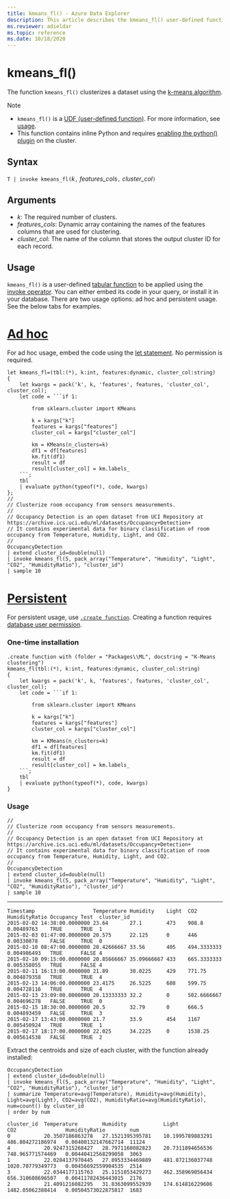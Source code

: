 ```yaml
---
title: kmeans_fl() - Azure Data Explorer
description: This article describes the kmeans_fl() user-defined function in Azure Data Explorer.
ms.reviewer: adieldar
ms.topic: reference
ms.date: 10/18/2020
---
```

# kmeans_fl()

The function `kmeans_fl()` clusterizes a dataset using the [k-means algorithm](https://en.wikipedia.org/wiki/K-means_clustering).

> [!NOTE]
> * `kmeans_fl()` is a [UDF (user-defined function)](../query/functions/user-defined-functions.md). For more information, see [usage](#usage).
> * This function contains inline Python and requires [enabling the python() plugin](../query/pythonplugin.md#enable-the-plugin) on the cluster.

## Syntax

`T | invoke kmeans_fl(`*k*`,` *features_cols*`,` *cluster_col*`)`

## Arguments

* *k*: The required number of clusters.
* *features_cols*: Dynamic array containing the names of the features columns that are used for clustering.
* *cluster_col*: The name of the column that stores the output cluster ID for each record.

## Usage

`kmeans_fl()` is a user-defined [tabular function](../query/functions/user-defined-functions.md#tabular-function) to be applied using the [invoke operator](../query/invokeoperator.md). You can either embed its code in your query, or install it in your database. There are two usage options: ad hoc and persistent usage. See the below tabs for examples.

# [Ad hoc](#tab/adhoc)

For ad hoc usage, embed the code using the [let statement](../query/letstatement.md). No permission is required.

<!-- csl: https://help.kusto.windows.net/Samples -->
~~~kusto
let kmeans_fl=(tbl:(*), k:int, features:dynamic, cluster_col:string)
{
    let kwargs = pack('k', k, 'features', features, 'cluster_col', cluster_col);
    let code = ```if 1:
        
        from sklearn.cluster import KMeans
        
        k = kargs["k"]
        features = kargs["features"]
        cluster_col = kargs["cluster_col"]
        
        km = KMeans(n_clusters=k)
        df1 = df[features]
        km.fit(df1)
        result = df
        result[cluster_col] = km.labels_
    ```;
    tbl
    | evaluate python(typeof(*), code, kwargs)
};
//
// Clusterize room occupancy from sensors measurements.
//
// Occupancy Detection is an open dataset from UCI Repository at https://archive.ics.uci.edu/ml/datasets/Occupancy+Detection+
// It contains experimental data for binary classification of room occupancy from Temperature, Humidity, Light, and CO2.
//
OccupancyDetection
| extend cluster_id=double(null)
| invoke kmeans_fl(5, pack_array("Temperature", "Humidity", "Light", "CO2", "HumidityRatio"), "cluster_id")
| sample 10
~~~

# [Persistent](#tab/persistent)

For persistent usage, use [`.create function`](../management/create-function.md). Creating a function requires [database user permission](../management/access-control/role-based-authorization.md).

### One-time installation

<!-- csl: https://help.kusto.windows.net/Samples -->
~~~kusto
.create function with (folder = "Packages\\ML", docstring = "K-Means clustering")
kmeans_fl(tbl:(*), k:int, features:dynamic, cluster_col:string)
{
    let kwargs = pack('k', k, 'features', features, 'cluster_col', cluster_col);
    let code = ```if 1:
        
        from sklearn.cluster import KMeans
        
        k = kargs["k"]
        features = kargs["features"]
        cluster_col = kargs["cluster_col"]
        
        km = KMeans(n_clusters=k)
        df1 = df[features]
        km.fit(df1)
        result = df
        result[cluster_col] = km.labels_
    ```;
    tbl
    | evaluate python(typeof(*), code, kwargs)
}
~~~

### Usage

<!-- csl: https://help.kusto.windows.net/Samples -->
```kusto
//
// Clusterize room occupancy from sensors measurements.
//
// Occupancy Detection is an open dataset from UCI Repository at https://archive.ics.uci.edu/ml/datasets/Occupancy+Detection+
// It contains experimental data for binary classification of room occupancy from Temperature, Humidity, Light, and CO2.
//
OccupancyDetection
| extend cluster_id=double(null)
| invoke kmeans_fl(5, pack_array("Temperature", "Humidity", "Light", "CO2", "HumidityRatio"), "cluster_id")
| sample 10
```

---

<!-- csl: https://help.kusto.windows.net/Samples -->
```kusto
Timestamp	                Temperature Humidity	Light  CO2         HumidityRatio Occupancy Test	 cluster_id
2015-02-02 14:38:00.0000000	23.64       27.1        473    908.8       0.00489763    TRUE	   TRUE  1
2015-02-03 01:47:00.0000000	20.575      22.125      0      446         0.00330878	 FALSE	   TRUE  0
2015-02-10 08:47:00.0000000	20.42666667 33.56       405    494.3333333 0.004986493	 TRUE	   FALSE 4
2015-02-10 09:15:00.0000000	20.85666667 35.09666667 433    665.3333333 0.005358055	 TRUE	   FALSE 4
2015-02-11 16:13:00.0000000	21.89       30.0225     429    771.75      0.004879358	 TRUE	   TRUE  4
2015-02-13 14:06:00.0000000	23.4175     26.5225     608    599.75      0.004728116	 TRUE	   TRUE  4
2015-02-13 23:09:00.0000000	20.13333333 32.2        0      502.6666667 0.004696278	 FALSE	   TRUE  0
2015-02-15 18:30:00.0000000	20.5        32.79       0      666.5       0.004893459	 FALSE	   TRUE  3
2015-02-17 13:43:00.0000000	21.7        33.9        454    1167        0.005450924	 TRUE	   TRUE  1
2015-02-17 18:17:00.0000000	22.025      34.2225     0      1538.25     0.005614538	 FALSE	   TRUE  2
```

Extract the centroids and size of each cluster, with the function already installed:

<!-- csl: https://help.kusto.windows.net/Samples -->
```kusto
OccupancyDetection
| extend cluster_id=double(null)
| invoke kmeans_fl(5, pack_array("Temperature", "Humidity", "Light", "CO2", "HumidityRatio"), "cluster_id")
| summarize Temperature=avg(Temperature), Humidity=avg(Humidity), Light=avg(Light), CO2=avg(CO2), HumidityRatio=avg(HumidityRatio), num=count() by cluster_id
| order by num

```

<!-- csl: https://help.kusto.windows.net/Samples -->
```kusto
cluster_id	Temperature        Humidity            Light            CO2                HumidityRatio        num
0	        20.3507186863278   27.1521395395781    10.1995789883291	486.804272186974   0.00400132147662714	11124
4	        20.9247315268427   28.7971160082823    20.7311894656536	748.965771574469   0.00440412568299058	3063
1	        22.0284137970445   27.8953334469889    481.872136037748	1020.70779349773   0.00456692559904535	2514
3	        22.0344177115763   25.1151053429273    462.358969056434	656.310608696507   0.00411782436443015	2176
2	        21.4091216082295   31.8363099552939    174.614816229606	1482.05062388414   0.00504573022875817	1683
```
